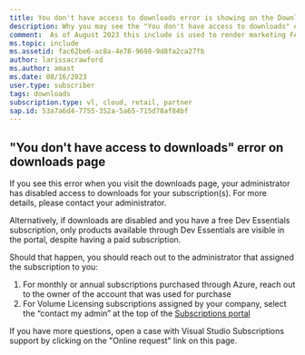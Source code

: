 ```yaml
---
title: You don't have access to downloads error is showing on the Downloads tab
description: Why you may see the "You don't have access to downloads" error on Downloads tab in subscriptions portal
comment:  As of August 2023 this include is used to render marketing FAQ content for VS Subscriptions in the following portals - VSCom, Manage, and My portals. It was not used for learn.microsoft.com content at that time.  SMEs are Evan Windom and Larissa Crawford of Red Door Collaborative and Sharvari Dighe.
ms.topic: include
ms.assetid: fac62be6-ac8a-4e78-9698-9d8fa2ca27fb
author: larissacrawford
ms.author: amast
ms.date: 08/16/2023
user.type: subscriber
tags: downloads
subscription.type: vl, cloud, retail, partner
sap.id: 53a7a6d4-7755-352a-5a65-715d78af84bf
---
```


## "You don't have access to downloads" error on downloads page
If you see this error when you visit the downloads page, your administrator has disabled access to downloads for your subscription(s). For more details, please contact your administrator.

Alternatively, if downloads are disabled and you have a free Dev Essentials subscription, only products available through Dev Essentials are visible in the portal, despite having a paid subscription.

Should that happen, you should reach out to the administrator that assigned the subscription to you:
1. For monthly or annual subscriptions purchased through Azure, reach out to the owner of the account that was used for purchase
2. For Volume Licensing subscriptions assigned by your company, select the “contact my admin” at the top of the [Subscriptions portal](https://my.visualstudio.com/subscriptions)

If you have more questions, open a case with Visual Studio Subscriptions support by clicking on the "Online request" link on this page.
